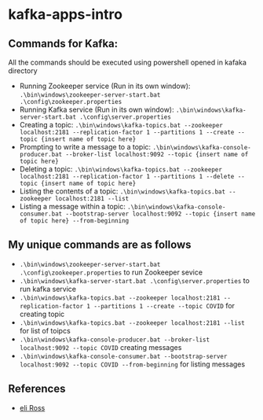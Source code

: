 # kafka-apps-intro
## Commands for Kafka:
All the commands should be executed using powershell opened in kafaka directory
- Running Zookeeper service (Run in its own window): `.\bin\windows\zookeeper-server-start.bat .\config\zookeeper.properties`
- Running Kafka service (Run in its own window): `.\bin\windows\kafka-server-start.bat .\config\server.properties`
- Creating a topic: `.\bin\windows\kafka-topics.bat --zookeeper localhost:2181 --replication-factor 1 --partitions 1 --create --topic {insert name of topic here}`
- Prompting to write a message to a topic: `.\bin\windows\kafka-console-producer.bat --broker-list localhost:9092 --topic {insert name of topic here}`
- Deleting a topic: `.\bin\windows\kafka-topics.bat --zookeeper localhost:2181 --replication-factor 1 --partitions 1 --delete --topic {insert name of topic here}`
- Listing the contents of a topic: `.\bin\windows\kafka-topics.bat --zookeeper localhost:2181 --list`
- Listing a message within a topic: `.\bin\windows\kafka-console-consumer.bat --bootstrap-server localhost:9092 --topic {insert name of topic here} --from-beginning`
## My unique commands are as follows
- `.\bin\windows\zookeeper-server-start.bat .\config\zookeeper.properties` to run Zookeeper sevice
- `.\bin\windows\kafka-server-start.bat .\config\server.properties` to run kafka service
- `.\bin\windows\kafka-topics.bat --zookeeper localhost:2181 --replication-factor 1 --partitions 1 --create --topic COVID` for creating       topic
- `.\bin\windows\kafka-topics.bat --zookeeper localhost:2181 --list` for list of toipcs
- `.\bin\windows\kafka-console-producer.bat --broker-list localhost:9092 --topic COVID` creating messages
- `.\bin\windows\kafka-console-consumer.bat --bootstrap-server localhost:9092 --topic COVID --from-beginning` for listing messages
## References 
- [eli Ross](https://github.com/eliross84/kafka-apps-intro/blob/master/README.md)
